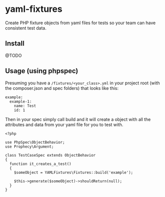 # yaml-fixtures
Create PHP fixture objects from yaml files for tests so your team can have consistent test data.

## Install 
@TODO

## Usage (using phpspec)
Presuming you have a ```/fixtures/<your_class>.yml``` in your project root (with the composer.json and spec folders) that looks like this: 
```
example:
  example-1:
    name: Test
    id: 1
```

Then in your spec simply call build and it will create a object with all the attributes and data from your yaml file for you to test with.

```
<?php

use PhpSpec\ObjectBehavior;
use Prophecy\Argument;

class TestCaseSpec extends ObjectBehavior
{
  function it_creates_a_test()
  {
    $someObject = YAMLFixtures\Fixtures::build('example');
   
    $this->generate($someObject)->shouldReturn(null);
  }
}

```
